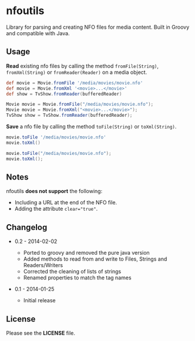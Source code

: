 nfoutils
========

Library for parsing and creating NFO files for media content. Built in Groovy and compatible with Java.

Usage
-----

**Read** existing nfo files by calling the method `fromFile(String)`,  `fromXml(String)` or  `fromReader(Reader)`  on a media object.


```groovy
def movie = Movie.fromFile '/media/movies/movie.nfo'
def movie = Movie.fromXml '<movie>...</movie>'
def show = TvShow.fromReader(bufferedReader)
```

```java
Movie movie = Movie.fromFile("/media/movies/movie.nfo");
Movie movie = Movie.fromXml("<movie>...</movie>");
TvShow show = TvShow.fromReader(bufferedReader);
```

**Save** a nfo file by calling the method `toFile(String)` or `toXml(String)`.

```groovy
movie.toFile '/media/movies/movie.nfo'
movie.toXml()
```

```java
movie.toFile("/media/movies/movie.nfo");
movie.toXml();
```


Notes
-----

nfoutils **does not support** the following:

- Including a URL at the end of the NFO file.
- Adding the attribute `clear="true"`.


Changelog
----------

- 0.2 - 2014-02-02
    * Ported to groovy and removed the pure java version
    * Added methods to read from and write to Files, Strings and Readers/Writers
    * Corrected the cleaning of lists of strings
    * Renamed properties to match the tag names

- 0.1 - 2014-01-25 
	*  Initial release


License
-------

Please see the **LICENSE** file.
